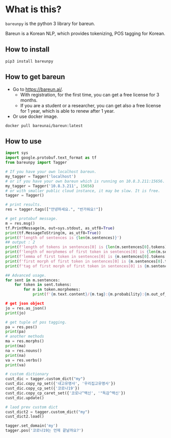 # What is this?

`bareunpy` is the python 3 library for bareun.

Bareun is a Korean NLP,
which provides tokenizing, POS tagging for Korean.

## How to install

```shell
pip3 install bareunpy
```

## How to get bareun
- Go to https://bareun.ai/.
  - With registration, for the first time, you can get a free license for 3 months.
  - If you are a student or a researcher, you can get also a free license for 1 year,
    which is able to renew after 1 year.
- Or use docker image.
```shell
docker pull bareunai/bareun:latest
```

## How to use

```python
import sys
import google.protobuf.text_format as tf
from bareunpy import Tagger

# If you have your own localhost bareun.
my_tagger = Tagger('localhost')
# or if you have your own bareun which is running on 10.8.3.211:15656.
my_tagger = Tagger('10.8.3.211', 15656)
# or with smaller public cloud instance, it may be slow. It is free.
tagger = Tagger()

# print results. 
res = tagger.tags(["안녕하세요.", "반가워요!"])

# get protobuf message.
m = res.msg()
tf.PrintMessage(m, out=sys.stdout, as_utf8=True)
print(tf.MessageToString(m, as_utf8=True))
print(f'length of sentences is {len(m.sentences)}')
## output : 2
print(f'length of tokens in sentences[0] is {len(m.sentences[0].tokens)}')
print(f'length of morphemes of first token in sentences[0] is {len(m.sentences[0].tokens[0].morphemes)}')
print(f'lemma of first token in sentences[0] is {m.sentences[0].tokens[0].lemma}')
print(f'first morph of first token in sentences[0] is {m.sentences[0].tokens[0].morphemes[0]}')
print(f'tag of first morph of first token in sentences[0] is {m.sentences[0].tokens[0].morphemes[0].tag}')

## Advanced usage.
for sent in m.sentences:
    for token in sent.tokens:
        for m in token.morphemes:
            print(f'{m.text.content}/{m.tag}:{m.probability}:{m.out_of_vocab})

# get json object
jo = res.as_json()
print(jo)

# get tuple of pos tagging.
pa = res.pos()
print(pa)
# another methods
ma = res.morphs()
print(ma)
na = res.nouns()
print(na)
va = res.verbs()
print(va)

# custom dictionary
cust_dic = tagger.custom_dict("my")
cust_dic.copy_np_set({'내고유명사', '우리집고유명사'})
cust_dic.copy_cp_set({'코로나19'})
cust_dic.copy_cp_caret_set({'코로나^백신', '"독감^백신'})
cust_dic.update()

# laod prev custom dict
cust_dict2 = tagger.custom_dict("my")
cust_dict2.load()

tagger.set_domain('my')
tagger.pos('코로나19는 언제 끝날까요?')
```
